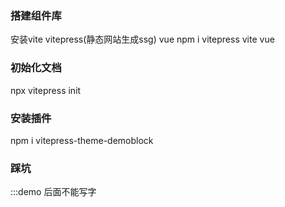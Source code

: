### 搭建组件库

安装vite vitepress(静态网站生成ssg) vue
npm i vitepress vite vue

### 初始化文档
npx vitepress init

### 安装插件
npm i vitepress-theme-demoblock

### 踩坑
 :::demo 后面不能写字